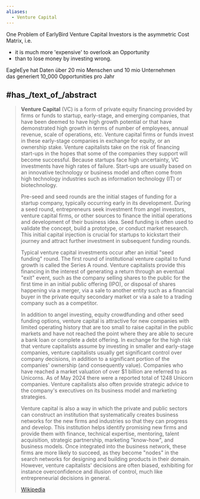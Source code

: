 ```yaml
---
aliases:
  - Venture Capital
---
```


One Problem of EarlyBird Venture Capital Investors is the asymmetric Cost Matrix, i.e. 
- it is much more 'expensive' to overlook an Opportunity 
- than to lose money by investing wrong. 

EagleEye hat Daten über 20 mio Menschen und 10 mio Unternehmen  
das generiert 10_000 Opportunities pro Jahr 

## #has_/text_of_/abstract 

> **Venture Capital** (VC) is a form of private equity financing provided by firms or funds to startup, early-stage, and emerging companies, that have been deemed to have high growth potential or that have demonstrated high growth in terms of number of employees, annual revenue, scale of operations, etc. Venture capital firms or funds invest in these early-stage companies in exchange for equity, or an ownership stake. Venture capitalists take on the risk of financing start-ups in the hopes that some of the companies they support will become successful. Because startups face high uncertainty, VC investments have high rates of failure. Start-ups are usually based on an innovative technology or business model and often come from high technology industries such as information technology (IT) or biotechnology.
>
> Pre-seed and seed rounds are the initial stages of funding for a startup company, typically occurring early in its development. During a seed round, entrepreneurs seek investment from angel investors, venture capital firms, or other sources to finance the initial operations and development of their business idea. Seed funding is often used to validate the concept, build a prototype, or conduct market research. This initial capital injection is crucial for startups to kickstart their journey and attract further investment in subsequent funding rounds.
>
> Typical venture capital investments occur after an initial "seed funding" round. The first round of institutional venture capital to fund growth is called the Series A round. Venture capitalists provide this financing in the interest of generating a return through an eventual "exit" event, such as the company selling shares to the public for the first time in an initial public offering (IPO), or disposal of shares happening via a merger, via a sale to another entity such as a financial buyer in the private equity secondary market or via a sale to a trading company such as a competitor.
>
> In addition to angel investing, equity crowdfunding and other seed funding options, venture capital is attractive for new companies with limited operating history that are too small to raise capital in the public markets and have not reached the point where they are able to secure a bank loan or complete a debt offering. In exchange for the high risk that venture capitalists assume by investing in smaller and early-stage companies, venture capitalists usually get significant control over company decisions, in addition to a significant portion of the companies' ownership (and consequently value). Companies who have reached a market valuation of over $1 billion are referred to as Unicorns. As of May 2024 there were a reported total of 1248 Unicorn companies. Venture capitalists also often provide strategic advice to the company's executives on its business model and marketing strategies.
>
> Venture capital is also a way in which the private and public sectors can construct an institution that systematically creates business networks for the new firms and industries so that they can progress and develop. This institution helps identify promising new firms and provide them with finance, technical expertise, mentoring, talent acquisition, strategic partnership, marketing "know-how", and business models. Once integrated into the business network, these firms are more likely to succeed, as they become "nodes" in the search networks for designing and building products in their domain. However, venture capitalists' decisions are often biased, exhibiting for instance overconfidence and illusion of control, much like entrepreneurial decisions in general.
>
> [Wikipedia](https://en.wikipedia.org/wiki/Venture%20capital) 





